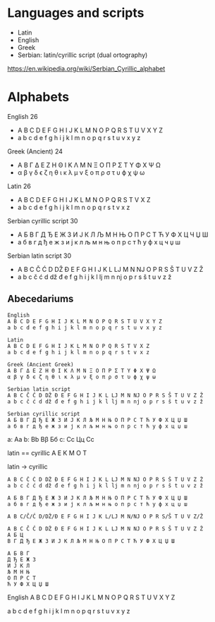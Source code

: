 # Languages and scripts

- Latin
- English
- Greek
- Serbian: latin/cyrillic script (dual ortography)


https://en.wikipedia.org/wiki/Serbian_Cyrillic_alphabet


# Alphabets

English 26
- A B C D E F G H I J K L M N O P Q R S T U V X Y Z
- a b c d e f g h i j k l m n o p q r s t u v x y z

Greek (Ancient) 24
- A B Γ Δ E Z H Θ I K Λ M N Ξ O Π P Σ T Υ Φ X Ψ Ω
- α β γ δ ϵ ζ η θ ι κ λ μ ν ξ o π ρ σ τ υ ϕ χ ψ ω

Latin 26
- A B C D E F G H I J K L M N O P Q R S T V X Z
- a b c d e f g h i j k l m n o p q r s t v x z

Serbian cyrillic script 30
- А Б В Г Д Ђ Е Ж З И Ј К Л Љ М Н Њ О П Р С Т Ћ У Ф Х Ц Ч Џ Ш
- а б в г д ђ е ж з и ј к л љ м н њ о п р с т ћ у ф х ц ч џ ш

Serbian latin script 30
- A B C Č Ć D DŽ Đ E F G H I J K L LJ M N NJ O P R S Š T U V Z Ž
- a b c č ć d dž đ e f g h i j k l lj m n nj o p r s š t u v z ž



## Abecedariums

```
English
A B C D E F G H I J K L M N O P Q R S T U V X Y Z
a b c d e f g h i j k l m n o p q r s t u v x y z

Latin
A B C D E F G H I J K L M N O P Q R S T V X Z
a b c d e f g h i j k l m n o p q r s t v x z

Greek (Ancient Greek)
A B Γ Δ E Z H Θ I K Λ M N Ξ O Π P Σ T Υ Φ X Ψ Ω
α β γ δ ϵ ζ η θ ι κ λ μ ν ξ o π ρ σ τ υ ϕ χ ψ ω

Serbian latin script
A B C Č Ć D DŽ Đ E F G H I J K L LJ M N NJ O P R S Š T U V Z Ž
a b c č ć d dž đ e f g h i j k l lj m n nj o p r s š t u v z ž

Serbian cyrillic script
А Б В Г Д Ђ Е Ж З И Ј К Л Љ М Н Њ О П Р С Т Ћ У Ф Х Ц Џ Ш
а б в г д ђ е ж з и ј к л љ м н њ о п р с т ћ у ф х ц џ ш
```

a: Aa
b: Bb Bβ Бб
c: Cc Цц Сс

latin == cyrillic
A E K M O T

latin -> cyrillic

```
A B C Č Ć D DŽ Đ E F G H I J K L LJ M N NJ O P R S Š T U V Z Ž
a b c č ć d dž đ e f g h i j k l lj m n nj o p r s š t u v z ž

А Б В Г Д Ђ Е Ж З И Ј К Л Љ М Н Њ О П Р С Т Ћ У Ф Х Ц Џ Ш
а б в г д ђ е ж з и ј к л љ м н њ о п р с т ћ у ф х ц џ ш

A B C/Č/Ć D/DŽ/Đ E F G H I J K L/LJ M N/NJ O P R S/Š T U V Z/Ž

A B C Č Ć D DŽ Đ E F G H I J K L LJ M N NJ O P R S Š T U V Z Ž
А Б Ц 
В Г Д Ђ Е Ж З И Ј К Л Љ М Н Њ О П Р С Т Ћ У Ф Х Ц Џ Ш

А Б В Г 
Д Ђ Е Ж З
И Ј К Л 
Љ М Н Њ 
О П Р С Т 
Ћ У Ф Х Ц Џ Ш
```

English
A B C D E 
F G H I J 
K L M N 
O P Q R S T 
U V 
X Y Z

a b c d e 
f g h i j 
k l m n 
o p q r s t 
u v 
x y z
